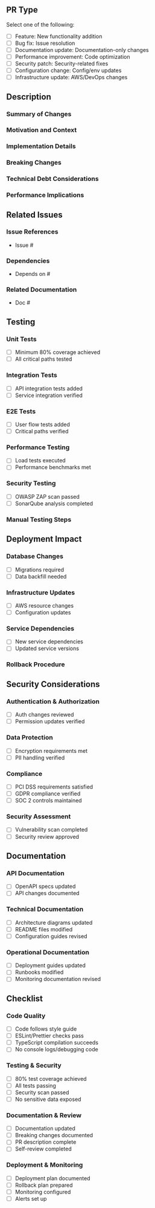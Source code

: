 ## PR Type
Select one of the following:
- [ ] Feature: New functionality addition
- [ ] Bug fix: Issue resolution
- [ ] Documentation update: Documentation-only changes
- [ ] Performance improvement: Code optimization
- [ ] Security patch: Security-related fixes
- [ ] Configuration change: Config/env updates
- [ ] Infrastructure update: AWS/DevOps changes

## Description
### Summary of Changes
<!-- Provide a clear and concise description of the changes -->

### Motivation and Context
<!-- Why is this change required? What problem does it solve? -->

### Implementation Details
<!-- Technical details of the implementation -->

### Breaking Changes
<!-- List any breaking changes and migration steps if applicable -->

### Technical Debt Considerations
<!-- Any technical debt being added or addressed -->

### Performance Implications
<!-- Impact on system performance and scalability -->

## Related Issues
### Issue References
<!-- Link to related issues/tickets -->
- Issue #

### Dependencies
<!-- List any PR dependencies -->
- Depends on #

### Related Documentation
<!-- Link to related documentation updates -->
- Doc #

## Testing
### Unit Tests
- [ ] Minimum 80% coverage achieved
- [ ] All critical paths tested
<!-- Include test coverage report -->

### Integration Tests
- [ ] API integration tests added
- [ ] Service integration verified
<!-- List key test scenarios -->

### E2E Tests
- [ ] User flow tests added
- [ ] Critical paths verified
<!-- Detail test cases -->

### Performance Testing
- [ ] Load tests executed
- [ ] Performance benchmarks met
<!-- Include performance metrics -->

### Security Testing
- [ ] OWASP ZAP scan passed
- [ ] SonarQube analysis completed
<!-- Attach security reports -->

### Manual Testing Steps
<!-- Detailed steps to manually verify changes -->

## Deployment Impact
### Database Changes
- [ ] Migrations required
- [ ] Data backfill needed
<!-- Include migration scripts -->

### Infrastructure Updates
- [ ] AWS resource changes
- [ ] Configuration updates
<!-- List infrastructure modifications -->

### Service Dependencies
- [ ] New service dependencies
- [ ] Updated service versions
<!-- Detail dependency changes -->

### Rollback Procedure
<!-- Steps to rollback if deployment fails -->

## Security Considerations
### Authentication & Authorization
- [ ] Auth changes reviewed
- [ ] Permission updates verified

### Data Protection
- [ ] Encryption requirements met
- [ ] PII handling verified

### Compliance
- [ ] PCI DSS requirements satisfied
- [ ] GDPR compliance verified
- [ ] SOC 2 controls maintained

### Security Assessment
- [ ] Vulnerability scan completed
- [ ] Security review approved
<!-- Attach security assessment -->

## Documentation
### API Documentation
- [ ] OpenAPI specs updated
- [ ] API changes documented

### Technical Documentation
- [ ] Architecture diagrams updated
- [ ] README files modified
- [ ] Configuration guides revised

### Operational Documentation
- [ ] Deployment guides updated
- [ ] Runbooks modified
- [ ] Monitoring documentation revised

## Checklist
### Code Quality
- [ ] Code follows style guide
- [ ] ESLint/Prettier checks pass
- [ ] TypeScript compilation succeeds
- [ ] No console logs/debugging code

### Testing & Security
- [ ] 80% test coverage achieved
- [ ] All tests passing
- [ ] Security scan passed
- [ ] No sensitive data exposed

### Documentation & Review
- [ ] Documentation updated
- [ ] Breaking changes documented
- [ ] PR description complete
- [ ] Self-review completed

### Deployment & Monitoring
- [ ] Deployment plan documented
- [ ] Rollback plan prepared
- [ ] Monitoring configured
- [ ] Alerts set up

<!-- 
Note: All sections are required. PR will not be reviewed until all checkboxes are marked and requirements met.
For security patches, ensure security assessment is attached and reviewed by security team.
-->